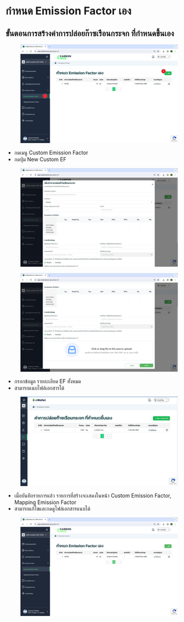 # กำหนด Emission Factor เอง

## ขั้นตอนการสร้างค่าการปล่อยก๊าซเรือนกระจก ที่กำหนดขึ้นเอง

<figure><img src="../../.gitbook/assets/image (72).png" alt=""><figcaption></figcaption></figure>

* กดเมนู Custom Emission Factor
* กดปุ่ม New Custom EF



<figure><img src="../../.gitbook/assets/Screenshot 2566-11-01 at 17.33.46.png" alt=""><figcaption></figcaption></figure>

<figure><img src="../../.gitbook/assets/Screenshot 2566-11-01 at 17.33.51.png" alt=""><figcaption></figcaption></figure>

* กรอกข้อมูล รายละเอียด EF ทั้งหมด
* สามารถแนบไฟล์เอกสารได้



<figure><img src="../../.gitbook/assets/image (276).png" alt=""><figcaption></figcaption></figure>

* เมื่อบันทึกรายการแล้ว รายการที่สร้างจะเสดงในหน้า Custom Emission Factor, Mapping Emission Factor
* สามารถแก้ไขและกดดูไฟล์เอกสารแนบได้



<figure><img src="../../.gitbook/assets/Screenshot 2566-11-01 at 17.35.13.png" alt=""><figcaption></figcaption></figure>
